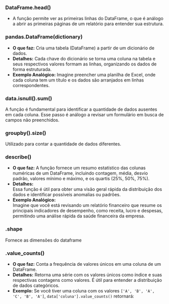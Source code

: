 ### DataFrame.head()
  - A função permite ver as primeiras linhas do DataFrame, o que é análogo a abrir as primeiras páginas de um relatório para entender sua estrutura.

### pandas.DataFrame(dictionary)
- **O que faz:** Cria uma tabela (DataFrame) a partir de um dicionário de dados.
- **Detalhes:** Cada chave do dicionário se torna uma coluna na tabela e seus respectivos valores formam as linhas, organizando os dados de forma estruturada.
- **Exemplo Analógico:** Imagine preencher uma planilha de Excel, onde cada coluna tem um título e os dados são arranjados em linhas correspondentes.

### data.isnull().sum()
A função é fundamental para identificar a quantidade de dados ausentes em cada coluna. Esse passo é análogo a revisar um formulário em busca de campos não preenchidos.

### groupby().size()
Utilizado para contar a quantidade de dados diferentes.

### describe()
- **O que faz:** A função fornece um resumo estatístico das colunas numéricas de um DataFrame, incluindo contagem, média, desvio padrão, valores mínimo e máximo, e os quartis (25%, 50%, 75%).
- **Detalhes:**  
  Essa função é útil para obter uma visão geral rápida da distribuição dos dados e identificar possíveis anomalias ou padrões.
- **Exemplo Analógico:**  
  Imagine que você está revisando um relatório financeiro que resume os principais indicadores de desempenho, como receita, lucro e despesas, permitindo uma análise rápida da saúde financeira da empresa.

### .shape
  Fornece as dimensões do dataframe

### .value_counts()
- **O que faz:** Conta a frequência de valores únicos em uma coluna de um DataFrame.
- **Detalhes:** Retorna uma série com os valores únicos como índice e suas respectivas contagens como valores. É útil para entender a distribuição de dados categóricos.
- **Exemplo:** Se você tiver uma coluna com os valores `['A', 'B', 'A', 'C', 'B', 'A']`, `data['coluna'].value_counts()` retornará: